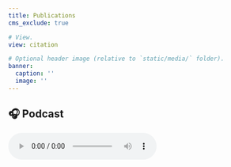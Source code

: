 ```yaml
---
title: Publications
cms_exclude: true

# View.
view: citation

# Optional header image (relative to `static/media/` folder).
banner:
  caption: ''
  image: ''
---
```


## 🎧 Podcast

<audio controls>
  <source src="https://github.com/capucine-chapel/capucine-chapel.github.io/blob/main/static/uploads/postcast_aid_renewable_africa.mp3" type="audio/mpeg">
</audio>
